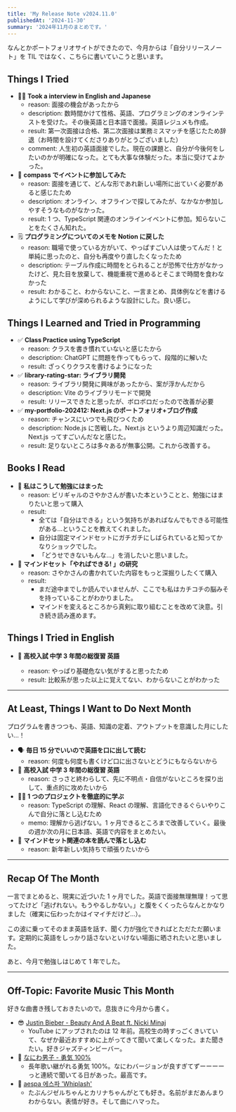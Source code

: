 ```yaml
---
title: 'My Release Note v2024.11.0'
publishedAt: '2024-11-30'
summary: '2024年11月のまとめです。'
---
```


なんとかポートフォリオサイトができたので、今月からは「自分リリースノート」を TIL ではなく、こちらに書いていこうと思います。

## Things I Tried

- 👩‍💻 **Took a interview in English and Japanese**
  - reason: 面接の機会があったから
  - description: 数時間かけて性格、英語、プログラミングのオンラインテストを受けた。その後英語と日本語で面接。英語レジュメも作成。
  - result: 第一次面接は合格、第二次面接は業務ミスマッチを感じたため辞退（お時間を設けてくださりありがとうございました）
  - comment: 人生初の英語面接でした。現在の課題と、自分が今後何をしたいのかが明確になった。とても大事な体験だった。本当に受けてよかった。
- 🕺 **compass でイベントに参加してみた**
  - reason: 面接を通じて、どんな形であれ新しい場所に出ていく必要があると感じたため
  - description: オンライン、オフラインで探してみたが、なかなか参加しやすそうなものがなかった。
  - result: 1 つ、TypeScript 関連のオンラインイベントに参加。知らないことをたくさん知れた。
- 🗒️ **プログラミングについてのメモを Notion に戻した**
  - reason: 職場で使っている方がいて、やっぱすごい人は使ってんだ！と単純に思ったのと、自分も再度やり直したくなったため
  - description: テーブル作成に時間をとられることが恐怖で仕方がなかったけど、見た目を放棄して、機能重視で進めるとそこまで時間を食わなかった
  - result: わかること、わからないこと、一言まとめ、具体例などを書けるようにして学びが深められるような設計にした。良い感じ。

## Things I Learned and Tried in Programming

- ✅ **Class Practice using TypeScript**
  - reason: クラスを書き慣れていないと感じたから
  - description: ChatGPT に問題を作ってもらって、段階的に解いた
  - result: ざっくりクラスを書けるようになった
- ✅ **library-rating-star: ライブラリ開発**
  - reason: ライブラリ開発に興味があったから、案が浮かんだから
  - description: Vite のライブラリモードで開発
  - result: リリースできたと思ったが、ボロボロだったので改善が必要
- ✅ **my-portfolio-202412: Next.js のポートフォリオ+ブログ作成**
  - reason: チャンスにいつでも飛びつくため
  - description: Node.js に苦戦した。Next.js というより周辺知識だった。Next.js ってすごいんだなと感じた。
  - result: 足りないところは多々あるが無事公開。これから改善する。

## Books I Read

- 📙 **私はこうして勉強にはまった**
  - reason: ビリギャルのさやかさんが書いた本ということと、勉強にはまりたいと思って購入
  - result:
    - 全ては「自分はできる」という気持ちがあればなんでもできる可能性がある...ということを教えてくれました。
    - 自分は固定マインドセットにガチガチにしばられていると知ってかなりショックでした。
    - 「どうせできないもんな...」を消したいと思いました。
- 📙 **マインドセット「やればできる! 」の研究**
  - reason: さやかさんの書かれていた内容をもっと深掘りしたくて購入
  - result:
    - まだ途中までしか読んでいませんが、ここでも私はカチコチの脳みそを持っていることがわかりました。
    - マインドを変えるところから真剣に取り組むことを改めて決意。引き続き読み進めます。

## Things I Tried in English

- 📝 **高校入試 中学 3 年間の総復習 英語**

  - reason: やっぱり基礎危ない気がすると思ったため
  - result: 比較系が思った以上に覚えてない、わからないことがわかった

---

## At Least, Things I Want to Do Next Month

プログラムを書きつつも、英語、知識の定着、アウトプットを意識した月にしたい...！

- 🗣️ **毎日 15 分でいいので英語を口に出して読む**
  - reason: 何度も何度も書くけど口に出さないとどうにもならないから
- 📝 **高校入試 中学 3 年間の総復習 英語**
  - reason: さっさと終わらして、先に不明点・自信がないところを探り出して、重点的に攻めたいから
- 👩‍💻 **1 つのプロジェクトを徹底的に学ぶ**
  - reason: TypeScript の理解、React の理解、言語化できるぐらいやりこんで自分に落とし込むため
  - memo: 理解から逃げない。1 ヶ月できるところまで改善していく。最後の週か次の月に日本語、英語で内容をまとめたい。
- 📙 **マインドセット関連の本を読んで落とし込む**
  - reason: 新年新しい気持ちで頑張りたいから

---

## Recap Of The Month

一言でまとめると、現実に近づいた 1 ヶ月でした。英語で面接無理無理！って思ってたけど「逃げれない。もうやるしかない。」と腹をくくったらなんとかなりました（確実に伝わったかはイマイチだけど...）。

この波に乗ってそのまま英語を話す、聞く力が強化できればとただただ願います。定期的に英語をしっかり話さないといけない場面に晒されたいと思いました。

あと、今月で勉強しはじめて 1 年でした。

---

## Off-Topic: Favorite Music This Month

好きな曲書き残しておきたいので。息抜きに今月から書く。

- 😎 [Justin Bieber - Beauty And A Beat ft. Nicki Minaj](https://www.youtube.com/watch?v=Ys7-6_t7OEQ)
  - YouTube にアップされたのは 12 年前。高校生の時すっごくきいていて、なぜか最近おすすめに上がってきて聞いて楽しくなった。また聞きたい。好きジャズティンビーバー。
- 🥺 [なにわ男子 - 勇気 100%](https://www.youtube.com/watch?v=09WKkUn4-uM)
  - 長年歌い継がれる勇気 100%。なにわバージョンが良すぎてずーーーーっと連続で聞いてる日があった。最高です。
- 🩷 [aespa 에스파 'Whiplash'](https://www.youtube.com/watch?v=4hAdcenQWqU&list=RD4hAdcenQWqU&start_radio=1)
  - たぶんジゼルちゃんとカリナちゃんがとても好き。名前がまだあんまりわからない。表情が好き。そして曲にハマった。
